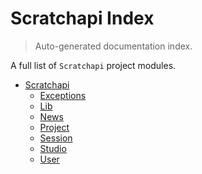 # Scratchapi Index

> Auto-generated documentation index.

A full list of `Scratchapi` project modules.

- [Scratchapi](scratchapi/index.md#scratchapi)
    - [Exceptions](scratchapi/exceptions.md#exceptions)
    - [Lib](scratchapi/lib.md#lib)
    - [News](scratchapi/news.md#news)
    - [Project](scratchapi/project.md#project)
    - [Session](scratchapi/session.md#session)
    - [Studio](scratchapi/studio.md#studio)
    - [User](scratchapi/user.md#user)
